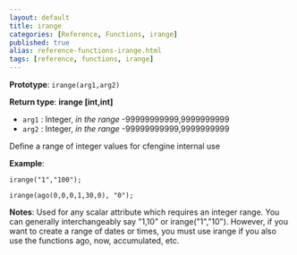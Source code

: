 ```yaml
---
layout: default
title: irange
categories: [Reference, Functions, irange]
published: true
alias: reference-functions-irange.html
tags: [reference, functions, irange]
---
```


**Prototype**: `irange(arg1,arg2)`

**Return type**:
 **irange [int,int]**

* `arg1` : Integer, *in the range* -99999999999,9999999999   
* `arg2` : Integer, *in the range* -99999999999,9999999999   

Define a range of integer values for cfengine internal use

**Example**:

```cf3
irange("1","100");

irange(ago(0,0,0,1,30,0), "0");
```

**Notes**:
Used for any scalar attribute which requires an integer range. You can
generally interchangeably say "1,10" or irange("1","10"). However, if
you want to create a range of dates or times, you must use irange if you
also use the functions ago, now, accumulated, etc.
